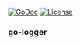 [![GoDoc][doc-img]][doc-url]
[![License][license-img]][license-url]

### go-logger

[doc-img]: http://img.shields.io/badge/GoDoc-reference-blue.svg?style=flat-square
[doc-url]: http://godoc.org/github.com/coderhaoxin/go-logger
[license-img]: http://img.shields.io/badge/license-MIT-green.svg?style=flat-square
[license-url]: http://opensource.org/licenses/MIT
